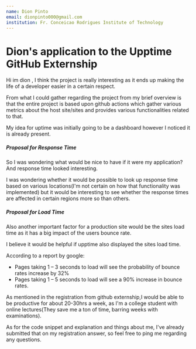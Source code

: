 ```yaml
---
name: Dion Pinto
email: dionpinto000@gmail.com
institution: Fr. Conceicao Rodrigues Institute of Technology
---
```


# Dion's application to the Upptime GitHub Externship

Hi im dion , I think the project is really interesting as it ends up making the life of a developer easier in a certain respect. 

From what I could gather regarding the project from my brief overview is that the entire project is based upon github actions which gather various metrics about the host site/sites and provides various functionalities related to that.

My idea for uptime was initially going to be a dashboard however I noticed it is already present. 

##### Proposal for Response Time

So I was wondering what would be nice to have if it were my application?
And response time looked interesting.

I was wondering whether it would be possible to look up response time based on various locations(I'm not certain on how that functionality was implemented) but it would be interesting to see whether the response times are affected in certain regions more so than others.

##### Proposal for Load Time

Also another important factor for a production site would be the sites load time as it has a big impact of the users bounce rate.

I believe it would be helpful if upptime also displayed the sites load time.

According to a report by google:
- Pages taking 1 – 3 seconds to load will see the probability of bounce rates increase by 32%
- Pages taking 1 – 5 seconds to load will see a 90% increase in bounce rates.

As mentioned in the registration from github externship,I would be able to be productive for about 20-30hrs a week, as I'm a college student with online lectures(They save me a ton of time, barring weeks with examinations).

As for the code snippet and explanation and things about me, I've already submitted that on my registration answer, so feel free to ping me regarding any questions.
